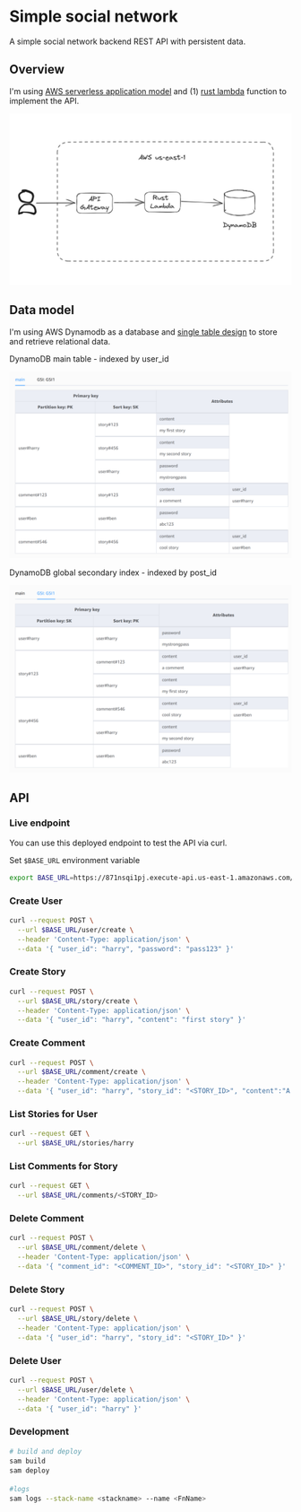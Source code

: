 # Simple social network

A simple social network backend REST API with persistent data.

## Overview

I'm using [AWS serverless application model](https://aws.amazon.com/serverless/sam/) and (1) [rust lambda](https://github.com/awslabs/aws-lambda-rust-runtime) function to implement the API.

![API overview](./static/overview.png)

## Data model

I'm using AWS Dynamodb as a database and [single table design](https://www.alexdebrie.com/posts/dynamodb-single-table) to store and retrieve relational data.

DynamoDB main table - indexed by user_id

![Main table](./static/single_table_main.png)

DynamoDB global secondary index - indexed by post_id

![GSI 1](./static/single_table_gsi1.png)


## API

### Live endpoint
You can use this deployed endpoint to test the API via curl.

Set `$BASE_URL` environment variable
```bash
export BASE_URL=https://871nsqi1pj.execute-api.us-east-1.amazonaws.com/Prod
```

### Create User
```bash
curl --request POST \
  --url $BASE_URL/user/create \
  --header 'Content-Type: application/json' \
  --data '{ "user_id": "harry", "password": "pass123" }'
```

### Create Story
```bash
curl --request POST \
  --url $BASE_URL/story/create \
  --header 'Content-Type: application/json' \
  --data '{ "user_id": "harry", "content": "first story" }'
```

### Create Comment
```bash
curl --request POST \
  --url $BASE_URL/comment/create \
  --header 'Content-Type: application/json' \
  --data '{ "user_id": "harry", "story_id": "<STORY_ID>", "content":"A comment" }'
```

### List Stories for User
```bash
curl --request GET \
  --url $BASE_URL/stories/harry
```

### List Comments for Story
```bash
curl --request GET \
  --url $BASE_URL/comments/<STORY_ID>
```

### Delete Comment
```bash
curl --request POST \
  --url $BASE_URL/comment/delete \
  --header 'Content-Type: application/json' \
  --data '{ "comment_id": "<COMMENT_ID>", "story_id": "<STORY_ID>" }'
```

### Delete Story
```bash
curl --request POST \
  --url $BASE_URL/story/delete \
  --header 'Content-Type: application/json' \
  --data '{ "user_id": "harry", "story_id": "<STORY_ID>" }'
```

### Delete User
```bash
curl --request POST \
  --url $BASE_URL/user/delete \
  --header 'Content-Type: application/json' \
  --data '{ "user_id": "harry" }'
```

### Development
```bash
# build and deploy
sam build
sam deploy

#logs
sam logs --stack-name <stackname> --name <FnName>
```
